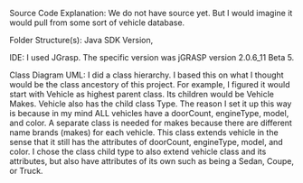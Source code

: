 Source Code Explanation: 
We do not have source yet. But I would imagine it would pull from some sort of vehicle database.

Folder Structure(s):
Java SDK Version, 


IDE: I used JGrasp. The specific version was jGRASP version 2.0.6_11 Beta 5.

Class Diagram UML:
I did a class hierarchy. I based this on what I thought would be the class ancestory of this project. For example, I figured it would start with Vehicle as highest parent class. Its children would be Vehicle Makes. Vehicle also has the child class Type. The reason I set it up this way is because in my mind ALL vehicles have a doorCount, engineType, model, and color. A separate class is needed for makes because there are different name brands (makes) for each vehicle. This class extends vehicle in the sense that it still has the attributes of doorCount, engineType, model, and color. I chose the class child type to also extend vehicle class and its attributes, but also have attributes of its own such as being a Sedan, Coupe, or Truck. 
